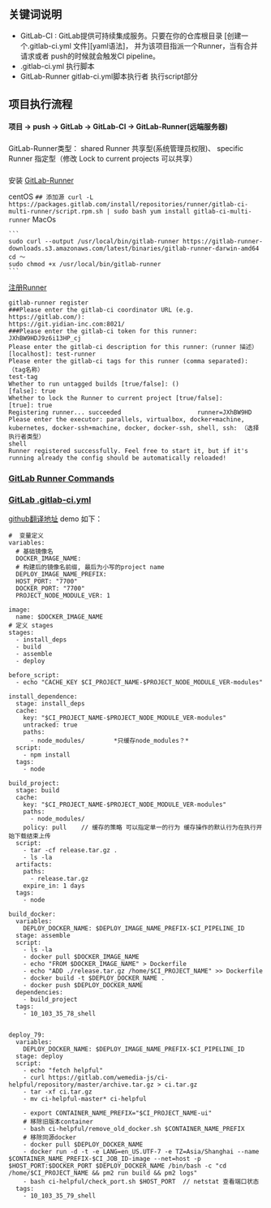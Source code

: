 ## 关键词说明 ##
* GitLab-CI : GitLab提供可持续集成服务。只要在你的仓库根目录 [创建一个.gitlab-ci.yml 文件][yaml语法]， 并为该项目指派一个Runner，当有合并请求或者 push的时候就会触发CI pipeline。
* .gitlab-ci.yml 执行脚本
* GitLab-Runner gitlab-ci.yml脚本执行者  执行script部分

## 项目执行流程 ##

#### 项目 -> push -> GitLab -> GitLab-CI -> GitLab-Runner(远端服务器)

###
  GitLab-Runner类型： shared Runner 共享型(系统管理员权限)、 specific Runner 指定型（修改 Lock to current projects 可以共享）

###
  安装 [GitLab-Runner](https://docs.gitlab.com/runner/install/)

  centOS
    ```
    ## 添加源
    curl -L https://packages.gitlab.com/install/repositories/runner/gitlab-ci-multi-runner/script.rpm.sh | sudo bash
    yum install gitlab-ci-multi-runner
    ```
  MacOs

    ```
    sudo curl --output /usr/local/bin/gitlab-runner https://gitlab-runner-downloads.s3.amazonaws.com/latest/binaries/gitlab-runner-darwin-amd64
    cd ～
    sudo chmod +x /usr/local/bin/gitlab-runner
    ```


  [注册Runner](https://docs.gitlab.com/runner/register/index.html)
  ```
  gitlab-runner register
  ###Please enter the gitlab-ci coordinator URL (e.g. https://gitlab.com/):
  https://git.yidian-inc.com:8021/
  ###Please enter the gitlab-ci token for this runner:
  JXhBW9HDJ9z6i13HP_cj
  Please enter the gitlab-ci description for this runner:（runner 描述）
  [localhost]: test-runner
  Please enter the gitlab-ci tags for this runner (comma separated): （tag名称）
  test-tag
  Whether to run untagged builds [true/false]: ()
  [false]: true
  Whether to lock the Runner to current project [true/false]:
  [true]: true
  Registering runner... succeeded                     runner=JXhBW9HD
  Please enter the executor: parallels, virtualbox, docker+machine, kubernetes, docker-ssh+machine, docker, docker-ssh, shell, ssh: （选择执行者类型）
  shell
  Runner registered successfully. Feel free to start it, but if it's running already the config should be automatically reloaded!
  ```

  ### [GitLab Runner Commands](https://docs.gitlab.com/runner/commands/README.html)


  ### [GitLab .gitlab-ci.yml](https://docs.gitlab.com/ce/ci/yaml/README.html)
  [github翻译地址](https://github.com/Fennay/gitlab-ci-cn)
  demo 如下：
  ```
  #  变量定义
  variables:
    # 基础镜像名
    DOCKER_IMAGE_NAME:
    # 构建后的镜像名前缀, 最后为小写的project name
    DEPLOY_IMAGE_NAME_PREFIX:
    HOST_PORT: "7700"
    DOCKER_PORT: "7700"
    PROJECT_NODE_MODULE_VER: 1

  image:
    name: $DOCKER_IMAGE_NAME
  # 定义 stages
  stages:
    - install_deps
    - build
    - assemble
    - deploy

  before_script:
    - echo "CACHE_KEY $CI_PROJECT_NAME-$PROJECT_NODE_MODULE_VER-modules"

  install_dependence:
    stage: install_deps
    cache:
      key: "$CI_PROJECT_NAME-$PROJECT_NODE_MODULE_VER-modules"
      untracked: true
      paths:
        - node_modules/        *只缓存node_modules？*
    script:
      - npm install
    tags:
      - node

  build_project:
    stage: build
    cache:
      key: "$CI_PROJECT_NAME-$PROJECT_NODE_MODULE_VER-modules"
      paths:
        - node_modules/
      policy: pull    // 缓存的策略 可以指定单一的行为 缓存操作的默认行为在执行开始下载结束上传
    script:
      - tar -cf release.tar.gz .
      - ls -la
    artifacts:
      paths:
        - release.tar.gz
      expire_in: 1 days
    tags:
      - node

  build_docker:
    variables:
      DEPLOY_DOCKER_NAME: $DEPLOY_IMAGE_NAME_PREFIX-$CI_PIPELINE_ID
    stage: assemble
    script:
      - ls -la
      - docker pull $DOCKER_IMAGE_NAME
      - echo "FROM $DOCKER_IMAGE_NAME" > Dockerfile
      - echo "ADD ./release.tar.gz /home/$CI_PROJECT_NAME" >> Dockerfile
      - docker build -t $DEPLOY_DOCKER_NAME .
      - docker push $DEPLOY_DOCKER_NAME
    dependencies:
      - build_project
    tags:
      - 10_103_35_78_shell


  deploy_79:
    variables:
      DEPLOY_DOCKER_NAME: $DEPLOY_IMAGE_NAME_PREFIX-$CI_PIPELINE_ID
    stage: deploy
    script:
      - echo "fetch helpful"
      - curl https://gitlab.com/wemedia-js/ci-helpful/repository/master/archive.tar.gz > ci.tar.gz
      - tar -xf ci.tar.gz
      - mv ci-helpful-master* ci-helpful

      - export CONTAINER_NAME_PREFIX="$CI_PROJECT_NAME-ui"
      # 移除旧版本container
      - bash ci-helpful/remove_old_docker.sh $CONTAINER_NAME_PREFIX
      # 移除同源docker
      - docker pull $DEPLOY_DOCKER_NAME
      - docker run -d -t -e LANG=en_US.UTF-7 -e TZ=Asia/Shanghai --name $CONTAINER_NAME_PREFIX-$CI_JOB_ID-image --net=host -p $HOST_PORT:$DOCKER_PORT $DEPLOY_DOCKER_NAME /bin/bash -c "cd /home/$CI_PROJECT_NAME && pm2 run build && pm2 logs"
      - bash ci-helpful/check_port.sh $HOST_PORT  // netstat 查看端口状态
    tags:
      - 10_103_35_79_shell
   ```
